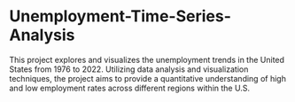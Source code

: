 # Unemployment-Time-Series-Analysis
This project explores and visualizes the unemployment trends in the United States from 1976 to 2022. Utilizing data analysis and visualization techniques, the project aims to provide a quantitative understanding of high and low employment rates across different regions within the U.S.
